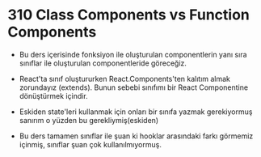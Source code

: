 # 310 Class Components vs Function Components

- Bu ders içerisinde fonksiyon ile oluşturulan componentlerin yanı sıra sınıflar ile oluşturulan componentleride göreceğiz.

- React'ta sınıf oluştururken React.Components'ten kalıtım almak zorundayız (extends). Bunun sebebi sınıfımı bir React Componentine dönüştürmek içindir.

- Eskiden state'leri kullanmak için onları bir sınıfa yazmak gerekiyormuş sanırım o yüzden bu gerekliymiş(eskiden)

- Bu ders tamamen sınıflar ile şuan ki hooklar arasındaki farkı görmemiz içinmiş, sınıflar şuan çok kullanılmıyormuş.